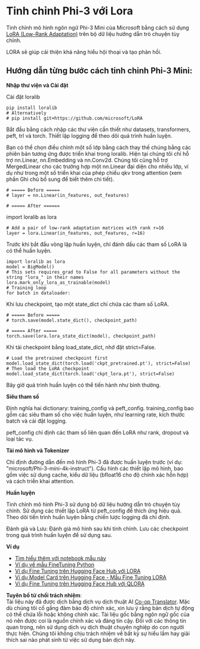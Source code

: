 <!--
CO_OP_TRANSLATOR_METADATA:
{
  "original_hash": "50b6a55a0831b417835087d8b57759fe",
  "translation_date": "2025-07-17T06:34:00+00:00",
  "source_file": "md/03.FineTuning/FineTuning_Lora.md",
  "language_code": "vi"
}
-->
# **Tinh chỉnh Phi-3 với Lora**

Tinh chỉnh mô hình ngôn ngữ Phi-3 Mini của Microsoft bằng cách sử dụng [LoRA (Low-Rank Adaptation)](https://github.com/microsoft/LoRA?WT.mc_id=aiml-138114-kinfeylo) trên bộ dữ liệu hướng dẫn trò chuyện tùy chỉnh.

LORA sẽ giúp cải thiện khả năng hiểu hội thoại và tạo phản hồi.

## Hướng dẫn từng bước cách tinh chỉnh Phi-3 Mini:

**Nhập thư viện và Cài đặt**

Cài đặt loralib

```
pip install loralib
# Alternatively
# pip install git+https://github.com/microsoft/LoRA

```

Bắt đầu bằng cách nhập các thư viện cần thiết như datasets, transformers, peft, trl và torch. Thiết lập logging để theo dõi quá trình huấn luyện.

Bạn có thể chọn điều chỉnh một số lớp bằng cách thay thế chúng bằng các phiên bản tương ứng được triển khai trong loralib. Hiện tại chúng tôi chỉ hỗ trợ nn.Linear, nn.Embedding và nn.Conv2d. Chúng tôi cũng hỗ trợ MergedLinear cho các trường hợp một nn.Linear đại diện cho nhiều lớp, ví dụ như trong một số triển khai của phép chiếu qkv trong attention (xem phần Ghi chú bổ sung để biết thêm chi tiết).

```
# ===== Before =====
# layer = nn.Linear(in_features, out_features)
```

```
# ===== After ======
```

import loralib as lora

```
# Add a pair of low-rank adaptation matrices with rank r=16
layer = lora.Linear(in_features, out_features, r=16)
```

Trước khi bắt đầu vòng lặp huấn luyện, chỉ đánh dấu các tham số LoRA là có thể huấn luyện.

```
import loralib as lora
model = BigModel()
# This sets requires_grad to False for all parameters without the string "lora_" in their names
lora.mark_only_lora_as_trainable(model)
# Training loop
for batch in dataloader:
```

Khi lưu checkpoint, tạo một state_dict chỉ chứa các tham số LoRA.

```
# ===== Before =====
# torch.save(model.state_dict(), checkpoint_path)
```
```
# ===== After =====
torch.save(lora.lora_state_dict(model), checkpoint_path)
```

Khi tải checkpoint bằng load_state_dict, nhớ đặt strict=False.

```
# Load the pretrained checkpoint first
model.load_state_dict(torch.load('ckpt_pretrained.pt'), strict=False)
# Then load the LoRA checkpoint
model.load_state_dict(torch.load('ckpt_lora.pt'), strict=False)
```

Bây giờ quá trình huấn luyện có thể tiến hành như bình thường.

**Siêu tham số**

Định nghĩa hai dictionary: training_config và peft_config. training_config bao gồm các siêu tham số cho việc huấn luyện, như learning rate, kích thước batch và cài đặt logging.

peft_config chỉ định các tham số liên quan đến LoRA như rank, dropout và loại tác vụ.

**Tải mô hình và Tokenizer**

Chỉ định đường dẫn đến mô hình Phi-3 đã được huấn luyện trước (ví dụ: "microsoft/Phi-3-mini-4k-instruct"). Cấu hình các thiết lập mô hình, bao gồm việc sử dụng cache, kiểu dữ liệu (bfloat16 cho độ chính xác hỗn hợp) và cách triển khai attention.

**Huấn luyện**

Tinh chỉnh mô hình Phi-3 sử dụng bộ dữ liệu hướng dẫn trò chuyện tùy chỉnh. Sử dụng các thiết lập LoRA từ peft_config để thích ứng hiệu quả. Theo dõi tiến trình huấn luyện bằng chiến lược logging đã chỉ định.

Đánh giá và Lưu: Đánh giá mô hình sau khi tinh chỉnh. Lưu các checkpoint trong quá trình huấn luyện để sử dụng sau.

**Ví dụ**
- [Tìm hiểu thêm với notebook mẫu này](../../../../code/03.Finetuning/Phi_3_Inference_Finetuning.ipynb)
- [Ví dụ về mẫu FineTuning Python](../../../../code/03.Finetuning/FineTrainingScript.py)
- [Ví dụ Fine Tuning trên Hugging Face Hub với LORA](../../../../code/03.Finetuning/Phi-3-finetune-lora-python.ipynb)
- [Ví dụ Model Card trên Hugging Face - Mẫu Fine Tuning LORA](https://huggingface.co/microsoft/Phi-3-mini-4k-instruct/blob/main/sample_finetune.py)
- [Ví dụ Fine Tuning trên Hugging Face Hub với QLORA](../../../../code/03.Finetuning/Phi-3-finetune-qlora-python.ipynb)

**Tuyên bố từ chối trách nhiệm**:  
Tài liệu này đã được dịch bằng dịch vụ dịch thuật AI [Co-op Translator](https://github.com/Azure/co-op-translator). Mặc dù chúng tôi cố gắng đảm bảo độ chính xác, xin lưu ý rằng bản dịch tự động có thể chứa lỗi hoặc không chính xác. Tài liệu gốc bằng ngôn ngữ gốc của nó nên được coi là nguồn chính xác và đáng tin cậy. Đối với các thông tin quan trọng, nên sử dụng dịch vụ dịch thuật chuyên nghiệp do con người thực hiện. Chúng tôi không chịu trách nhiệm về bất kỳ sự hiểu lầm hay giải thích sai nào phát sinh từ việc sử dụng bản dịch này.